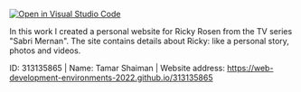 [![Open in Visual Studio Code](https://classroom.github.com/assets/open-in-vscode-c66648af7eb3fe8bc4f294546bfd86ef473780cde1dea487d3c4ff354943c9ae.svg)](https://classroom.github.com/online_ide?assignment_repo_id=7573782&assignment_repo_type=AssignmentRepo)

In this work I created a personal website for Ricky Rosen from the TV series "Sabri Mernan".
The site contains details about Ricky: like a personal story, photos and videos.

ID: 313135865 |
Name: Tamar Shaiman |
Website address: https://web-development-environments-2022.github.io/313135865